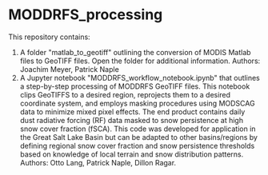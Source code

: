 # MODDRFS_processing
This repository contains: 
1) A folder "matlab_to_geotiff" outlining the conversion of MODIS Matlab files to GeoTIFF files. Open the folder for additional information. Authors: Joachim Meyer, Patrick Naple 
2) A Jupyter notebook "MODDRFS_workflow_notebook.ipynb" that outlines a step-by-step processing of MODDRFS GeoTIFF files. This notebook clips GeoTIFFS to a desired region, reprojects them to a desired coordinate system, and employs masking procedures using MODSCAG data to minimize mixed pixel effects. The end product contains daily dust radiative forcing (RF) data masked to snow persistence at high snow cover fraction (fSCA). This code was developed for application in the Great Salt Lake Basin but can be adapted to other basins/regions by defining regional snow cover fraction and snow persistence thresholds based on knowledge of local terrain and snow distribution patterns. Authors: Otto Lang, Patrick Naple, Dillon Ragar.
